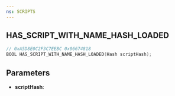 ```yaml
---
ns: SCRIPTS
---
```

## HAS_SCRIPT_WITH_NAME_HASH_LOADED

```c
// 0xA5D8E0C2F3C7EEBC 0x06674818
BOOL HAS_SCRIPT_WITH_NAME_HASH_LOADED(Hash scriptHash);
```

## Parameters
* **scriptHash**:
